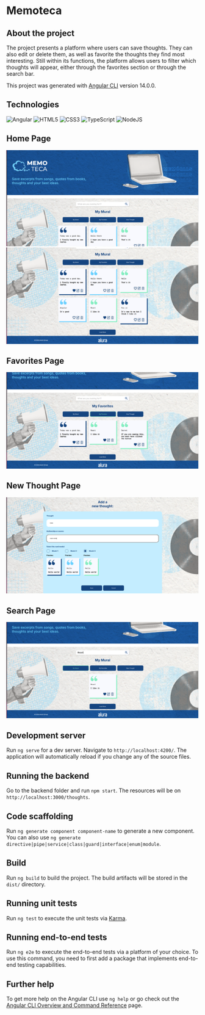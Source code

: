 # Memoteca

## About the project

The project presents a platform where users can save thoughts. They can also edit or delete them, as well as favorite the thoughts they find most interesting. Still within its functions, the platform allows users to filter which thoughts will appear, either through the favorites section or through the search bar.

This project was generated with [Angular CLI](https://github.com/angular/angular-cli) version 14.0.0.

## Technologies

![Angular](https://img.shields.io/badge/angular-%23DD0031.svg?style=for-the-badge&logo=angular&logoColor=white)
![HTML5](https://img.shields.io/badge/html5-%23E34F26.svg?style=for-the-badge&logo=html5&logoColor=white)
![CSS3](https://img.shields.io/badge/css3-%231572B6.svg?style=for-the-badge&logo=css3&logoColor=white)
![TypeScript](https://img.shields.io/badge/typescript-%23007ACC.svg?style=for-the-badge&logo=typescript&logoColor=white)
![NodeJS](https://img.shields.io/badge/node.js-6DA55F?style=for-the-badge&logo=node.js&logoColor=white)

## Home Page
![Home!](https://github.com/CarlosEddie/memoteca/blob/1edf6fb4ee0b4f6e6b328fc66371af38156d3b96/src/assets/images/readmeImages/home1.png)
![Home2!](https://github.com/CarlosEddie/memoteca/blob/1edf6fb4ee0b4f6e6b328fc66371af38156d3b96/src/assets/images/readmeImages/home2.png)

## Favorites Page
![Favorites!](https://github.com/CarlosEddie/memoteca/blob/1edf6fb4ee0b4f6e6b328fc66371af38156d3b96/src/assets/images/readmeImages/favorites.png)

## New Thought Page
![NewThought!](https://github.com/CarlosEddie/memoteca/blob/1edf6fb4ee0b4f6e6b328fc66371af38156d3b96/src/assets/images/readmeImages/newThought2.png)

## Search Page
![Search!](https://github.com/CarlosEddie/memoteca/blob/1edf6fb4ee0b4f6e6b328fc66371af38156d3b96/src/assets/images/readmeImages/search.png)

## Development server

Run `ng serve` for a dev server. Navigate to `http://localhost:4200/`. The application will automatically reload if you change any of the source files.

## Running the backend

Go to the backend folder and run `npm start`. The resources will be on `http://localhost:3000/thoughts`.

## Code scaffolding

Run `ng generate component component-name` to generate a new component. You can also use `ng generate directive|pipe|service|class|guard|interface|enum|module`.

## Build

Run `ng build` to build the project. The build artifacts will be stored in the `dist/` directory.

## Running unit tests

Run `ng test` to execute the unit tests via [Karma](https://karma-runner.github.io).

## Running end-to-end tests

Run `ng e2e` to execute the end-to-end tests via a platform of your choice. To use this command, you need to first add a package that implements end-to-end testing capabilities.

## Further help

To get more help on the Angular CLI use `ng help` or go check out the [Angular CLI Overview and Command Reference](https://angular.io/cli) page.
